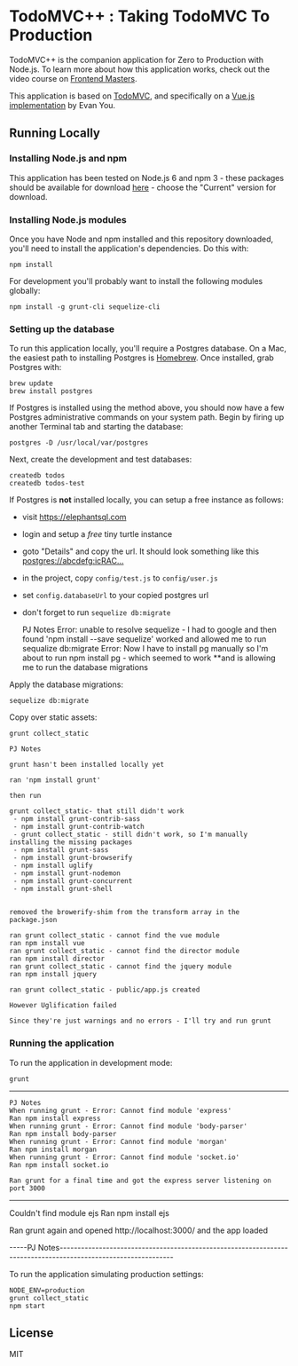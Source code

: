 # TodoMVC++ : Taking TodoMVC To Production

TodoMVC++ is the companion application for Zero to Production with Node.js.
To learn more about how this application works, check out the video course on 
[Frontend Masters](https://www.frontendmasters.com).

This application is based on [TodoMVC](http://todomvc.com/), and specifically
on a [Vue.js implementation](http://todomvc.com/examples/vue/) by Evan You.

## Running Locally

### Installing Node.js and npm

This application has been tested on Node.js 6 and npm 3 - these packages should
be available for download [here](https://nodejs.org/en/) - choose the "Current"
version for download.

### Installing Node.js modules

Once you have Node and npm installed and this repository downloaded, you'll need
to install the application's dependencies. Do this with:

    npm install

For development you'll probably want to install the following modules globally:

    npm install -g grunt-cli sequelize-cli

### Setting up the database

To run this application locally, you'll require a Postgres database. On a Mac,
the easiest path to installing Postgres is [Homebrew](http://brew.sh/). Once
installed, grab Postgres with:

    brew update
    brew install postgres

If Postgres is installed using the method above, you should now have a few 
Postgres administrative commands on your system path. Begin by firing up another
Terminal tab and starting the database:

    postgres -D /usr/local/var/postgres

Next, create the development and test databases:

    createdb todos
    createdb todos-test

If Postgres is **not** installed locally, you can setup a free instance as follows:
- visit https://elephantsql.com
- login and setup a *free* tiny turtle instance
- goto "Details" and copy the url. It should look something like this [postgres://abcdefg:icRAC...](https://customer.elephantsql.com/instance)
- in the project, copy `config/test.js` to `config/user.js`
- set `config.databaseUrl` to your copied postgres url
- don't forget to run `sequelize db:migrate` 

    PJ Notes
    Error: unable to resolve sequelize  - I had to google and then found 'npm install --save sequelize' worked and allowed me to run sequalize db:migrate
    Error: Now I have to install pg manually so I'm about to run npm install pg - which seemed to work **and is allowing me to run the database migrations

Apply the database migrations:

    sequelize db:migrate 
    
Copy over static assets:

    grunt collect_static

    PJ Notes
    
    grunt hasn't been installed locally yet

    ran 'npm install grunt'

    then run

    grunt collect_static- that still didn't work
     - npm install grunt-contrib-sass
     - npm install grunt-contrib-watch
     - grunt collect_static - still didn't work, so I'm manually installing the missing packages
     - npm install grunt-sass
     - npm install grunt-browserify
     - npm install uglify
     - npm install grunt-nodemon
     - npm install grunt-concurrent
     - npm install grunt-shell


    removed the browerify-shim from the transform array in the package.json

    ran grunt collect_static - cannot find the vue module
    ran npm install vue
    ran grunt collect_static - cannot find the director module
    ran npm install director
    ran grunt collect_static - cannot find the jquery module
    ran npm install jquery

    ran grunt collect_static - public/app.js created

    However Uglification failed

    Since they're just warnings and no errors - I'll try and run grunt

### Running the application

To run the application in development mode:

    grunt

-------------------------------------------------------------------------------------------------
    PJ Notes
    When running grunt - Error: Cannot find module 'express'
    Ran npm install express
    When running grunt - Error: Cannot find module 'body-parser'
    Ran npm install body-parser
    When running grunt - Error: Cannot find module 'morgan'
    Ran npm install morgan
    When running grunt - Error: Cannot find module 'socket.io'
    Ran npm install socket.io

    Ran grunt for a final time and got the express server listening on port 3000
-------------------------------------------------------------------------------------------------

Couldn't find module ejs
Ran npm install ejs

Ran grunt again and opened http://localhost:3000/ and the app loaded

-----PJ Notes--------------------------------------------------------------------------------------------------------------

To run the application simulating production settings:

    NODE_ENV=production
    grunt collect_static
    npm start

## License

MIT
    
